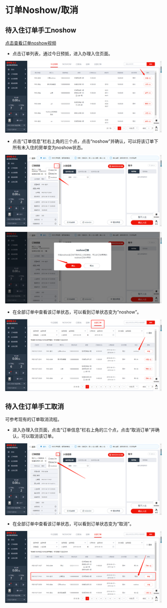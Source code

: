 # 订单Noshow/取消

## 待入住订单手工noshow

[点击查看订单noshow视频](http://crs-pms-vidio.oss-cn-beijing.aliyuncs.com/%E5%A4%9C%E5%AE%A1-%E6%95%B4%E5%8D%95noshow.mp4)

* 点击订单列表，通过今日预抵，进入办理入住页面。

![](../../../../.gitbook/assets/image%20%28404%29.png)

* 点击“订单信息”栏右上角的三个点，点击“noshow”并确认，可以将该订单下所有未入住的房单变为noshow状态。

![](../../../../.gitbook/assets/image%20%28503%29.png)

![](../../../../.gitbook/assets/image%20%28779%29.png)

* 在全部订单中查看该订单状态，可以看到订单状态变为“noshow”。

![](../../../../.gitbook/assets/image%20%28154%29.png)

## 待入住订单手工取消

可参考现有的订单取消流程。

* 进入办理入住页面，点击“订单信息”栏右上角的三个点，点击“取消订单”并确认，可以取消该订单。

![](../../../../.gitbook/assets/image%20%28425%29.png)

* 在全部订单中查看该订单状态，可以看到订单状态变为“取消”。

![](../../../../.gitbook/assets/image%20%28317%29.png)

### 


